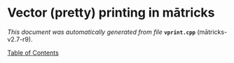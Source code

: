 
# Vector (pretty) printing in mātricks
_This document was automatically generated from file_ **`vprint.cpp`** (mātricks-v2.7-r9).


[Table of Contents](README.md)
